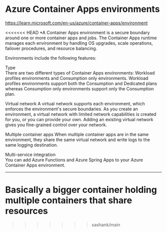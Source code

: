 # Azure Container Apps environments

https://learn.microsoft.com/en-us/azure/container-apps/environment

<<<<<<< HEAD
*A Container Apps environment is a secure boundary around one or more container apps and jobs. The Container Apps runtime manages each environment by handling OS upgrades, scale operations, failover procedures, and resource balancing.

Environments include the following features:


Type	
There are two different types of Container Apps environments: Workload profiles environments and Consumption only environments. Workload profiles environments support both the Consumption and Dedicated plans whereas Consumption only environments support only the Consumption plan.

Virtual network	
A virtual network supports each environment, which enforces the environment's secure boundaries. As you create an environment, a virtual network with limited network capabilities is created for you, or you can provide your own. Adding an existing virtual network gives you fine-grained control over your network.

Multiple container apps	
When multiple container apps are in the same environment, they share the same virtual network and write logs to the same logging destination.

Multi-service integration	
You can add Azure Functions and Azure Spring Apps to your Azure Container Apps environment.


***
Basically a bigger container holding multiple containers that share resources
=======
>>>>>>> sashank/main
